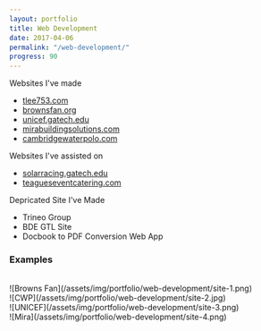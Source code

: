 ```yaml
---
layout: portfolio
title: Web Development
date: 2017-04-06
permalink: "/web-development/"
progress: 90
---
```



Websites I've made
- [tlee753.com](http://tlee753.com)
- [brownsfan.org](https://brownsfan.org)
- [unicef.gatech.edu](http://unicef.gatech.edu)
- [mirabuildingsolutions.com](http://mirabuildingsolutions.com)
- [cambridgewaterpolo.com](http://cambridgewaterpolo.com)

Websites I've assisted on
- [solarracing.gatech.edu](https://solarracing.gatech.edu)
- [teagueseventcatering.com](http://teagueseventcatering.com)

Depricated Site I've Made
- Trineo Group
- BDE GTL Site
- Docbook to PDF Conversion Web App

### Examples
<br>
![Browns Fan](/assets/img/portfolio/web-development/site-1.png)
<br>
![CWP](/assets/img/portfolio/web-development/site-2.jpg)
<br>
![UNICEF](/assets/img/portfolio/web-development/site-3.png)
<br>
![Mira](/assets/img/portfolio/web-development/site-4.png)